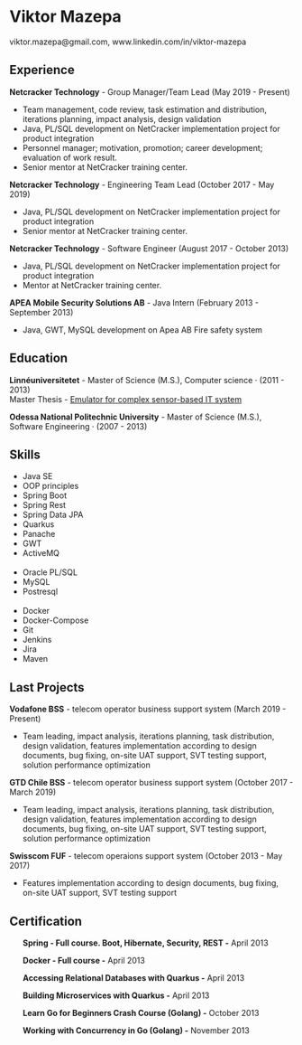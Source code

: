 <!DOCTYPE html>
<html>
<head>
    <meta charset="UTF-8">
</head>
<body>
    <h1>Viktor Mazepa</h1>
    <p>viktor.mazepa@gmail.com, www.linkedin.com/in/viktor-mazepa</p>
    <h2>Experience</h2>
    <p><strong>Netcracker Technology</strong> - Group Manager/Team Lead (May 2019 - Present)</p>
    <ul>
        <li>Team management, code review, task estimation and distribution, iterations planning, impact analysis, design validation</li>
        <li>Java, PL/SQL development on NetCracker implementation project for product integration</li>
        <li>Personnel manager; motivation, promotion; career development; evaluation of work result.</li>
        <li>Senior mentor at NetCracker training center.</li>
    </ul>
    <p><strong>Netcracker Technology</strong> - Engineering Team Lead (October 2017 - May 2019)</p>
    <ul>
        <li>Java, PL/SQL development on NetCracker implementation project for product integration </li>
        <li>Senior mentor at NetCracker training center.</li>
    </ul>
     <p><strong>Netcracker Technology</strong> - Software Engineer
(August 2017 - October 2013)</p>
    <ul>
        <li>Java, PL/SQL development on NetCracker implementation project for product integration </li>
        <li>Mentor at NetCracker training center.</li>
    </ul>
         <p><strong>APEA Mobile Security Solutions AB</strong> - Java Intern (February 2013 - September 2013)</p>
    <ul>
        <li>Java, GWT, MySQL development on Apea AB Fire safety system</li>
    </ul>
    <h2>Education</h2>
    <p><strong>Linnéuniversitetet</strong> - Master of Science (M.S.), Computer science · (2011 - 2013)</br>Master Thesis - <a href="https://lnu.diva-portal.org/smash/record.jsf?pid=diva2:663476">Emulator for complex sensor-based IT system</a></p>
    <p><strong>Odessa National Politechnic University</strong> - Master of Science (M.S.), Software Engineering · (2007 - 2013)</p>
    <h2>Skills</h2>
    <ul>
        <li>Java SE</li>
        <li>OOP principles</li>
        <li>Spring Boot</li>
        <li>Spring Rest</li>
        <li>Spring Data JPA</li>
        <li>Quarkus</li>
        <li>Panache</li>
        <li>GWT</li>
        <li>ActiveMQ</li>
        <br/>
        <li>Oracle PL/SQL</li>
        <li>MySQL</li>
        <li>Postresql</li>
        <br/>
        <li>Docker</li>
        <li>Docker-Compose</li>
        <li>Git</li>
        <li>Jenkins</li>
        <li>Jira</li>
        <li>Maven</li>
    </ul>
    <h2>Last Projects</h2>
    <p><strong>Vodafone BSS</strong> - telecom operator business support system (March 2019 - Present)</p>
    <ul>
        <li>Team leading, impact analysis, iterations planning, task distribution, design validation, features implementation according to design documents, bug fixing, on-site UAT support, SVT testing support, solution performance optimization</li>
    </ul>
     <p><strong>GTD Chile BSS</strong> - telecom operator business support system (October 2017 - March 2019)</p>
    <ul>
        <li>Team leading, impact analysis, iterations planning, task distribution, design validation, features implementation according to design documents, bug fixing, on-site UAT support, SVT testing support, solution performance optimization</li>
    </ul>
     <p><strong>Swisscom FUF</strong> - telecom operaions support system (October 2013 - May 2017)</p>
    <ul>
        <li>Features implementation according to design documents, bug fixing, on-site UAT support, SVT testing support</li>
    </ul>
    <h2>Certification</h2>
    <ul>
       <p><strong>Spring - Full course. Boot, Hibernate, Security, REST -</strong> April 2013</p>
       <p><strong>Docker - Full course -</strong> April 2013</p>
       <p><strong>Accessing Relational Databases with Quarkus -</strong> April 2013</p>
       <p><strong>Building Microservices with Quarkus -</strong> April 2013</p>
       <p><strong>Learn Go for Beginners Crash Course (Golang) -</strong> October 2013</p>
       <p><strong>Working with Concurrency in Go (Golang) -</strong> November 2013</p>
    </ul>
</body>
</html>
